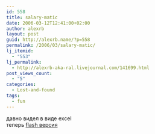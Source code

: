 ```yaml
---
id: 558
title: salary-matic
date: 2006-03-12T12:41:00+02:00
author: alexrb
layout: post
guid: http://alexrb.name/?p=558
permalink: /2006/03/salary-matic/
lj_itemid:
  - "553"
lj_permalink:
  - http://alexrb-aka-ral.livejournal.com/141699.html
post_views_count:
  - "5"
categories:
  - Lost-and-found
tags:
  - fun
---
```

давно видел в виде excel  
теперь <a href="http://grizzly.com.ar/salarymatic/" target="_blank">flash версия</a>
